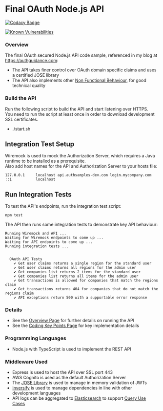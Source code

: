 # Final OAuth Node.js API

[![Codacy Badge](https://app.codacy.com/project/badge/Grade/4e685ae1d0ae4d3091e0dccd5b3cd011)](https://www.codacy.com/gh/gary-archer/oauth.apisample.nodejs/dashboard?utm_source=github.com&amp;utm_medium=referral&amp;utm_content=gary-archer/oauth.apisample.nodejs&amp;utm_campaign=Badge_Grade) 

[![Known Vulnerabilities](https://snyk.io/test/github/gary-archer/oauth.apisample.nodejs/badge.svg?targetFile=package.json)](https://snyk.io/test/github/gary-archer/oauth.apisample.nodejs?targetFile=package.json)

### Overview

The final OAuth secured Node.js API code sample, referenced in my blog at https://authguidance.com:

- The API takes finer control over OAuth domain specific claims and uses a certified JOSE library
- The API also implements other [Non Functional Behaviour](https://authguidance.com/2017/10/08/corporate-code-sample-core-behavior/), for good technical quality

### Build the API

Run the following script to build the API and start listening over HTTPS.\
You need to run the script at least once in order to download development SSL certificates.

- ./start.sh

## Integration Test Setup

Wiremock is used to mock the Authorization Server, which requires a Java runtime to be installed as a prerequisite.\
Also add host names for the API and Authorization Server to your hosts file:

```text
127.0.0.1     localhost api.authsamples-dev.com login.mycompany.com
::1           localhost
```

## Run Integration Tests

To test the API's endpoints, run the integration test script:

```bash
npm test
```

The API then runs some integration tests to demonstrate key API behaviour:

```text
Running Wiremock and API ...
Waiting for Wiremock endpoints to come up ...
Waiting for API endpoints to come up ...
Running integration tests ...


  OAuth API Tests
    ✔ Get user claims returns a single region for the standard user
    ✔ Get user claims returns all regions for the admin user
    ✔ Get companies list returns 2 items for the standard user
    ✔ Get companies list returns all items for the admin user
    ✔ Get transactions is allowed for companies that match the regions claim
    ✔ Get transactions returns 404 for companies that do not match the regions claim
    ✔ API exceptions return 500 with a supportable error response
```

### Details

* See the [Overview Page](https://authguidance.com/2017/10/27/api-architecture-node) for further details on running the API
* See the [Coding Key Points Page](https://authguidance.com/2017/10/27/final-nodeapi-coding-key-points/) for key implementation details

### Programming Languages

* Node.js with TypeScript is used to implement the REST API

### Middleware Used

* Express is used to host the API over SSL port 443
* AWS Cognito is used as the default Authorization Server
* The [JOSE Library](https://github.com/panva/jose) is used to manage in memory validation of JWTs
* [Inversify](http://inversify.io) is used to manage dependencies in line with other development languages
* API logs can be aggregated to [Elasticsearch](https://authguidance.com/2019/07/19/log-aggregation-setup/) to support [Query Use Cases](https://authguidance.com/2019/08/02/intelligent-api-platform-analysis/)

